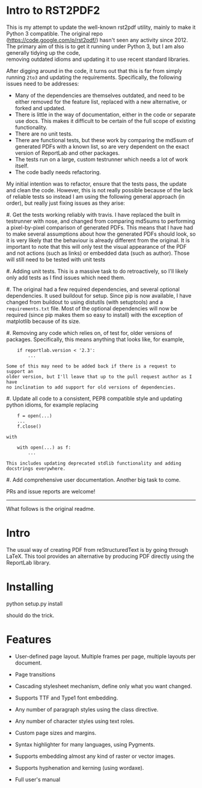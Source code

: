 Intro to RST2PDF2
=================

This is my attempt to update the well-known rst2pdf utility, mainly to make
it Python 3 compatible.  The original repo (https://code.google.com/p/rst2pdf/)
hasn't seen any activity since 2012.  The primary aim of this is to get it
running under Python 3, but I am also generally tidying up the code,  
removing outdated idioms and updating it to use recent standard libraries.

After digging around in the code, it turns out that this is far from simply 
running `2to3` and updating the requirements.  Specifically, the following
issues need to be addresses:

 * Many of the dependencies are themselves outdated, and need to be either
   removed for the feature list, replaced with a new alternative, or forked 
   and updated.
 * There is little in the way of documentation, either in the code or separate
   use docs.  This makes it difficult to be certain of the full scope of
   existing functionality.
 * There are no unit tests.
 * There are functional tests, but these work by
   comparing the md5sum of generated PDFs with a known list, so are very
   dependent on the exact version of ReportLab and other packages.
 * The tests run on a large, custom testrunner which needs a lot of work
   itself.
 * The code badly needs refactoring.
 
My initial intention was to refactor, ensure that the tests pass, the update
and clean the code.  However, this is not really possible because of the lack
of reliable tests so instead I am using the following general approach 
(in order), but really just fixing issues as they arise:

#.  Get the tests working reliably with travis.  I have replaced the built 
    in testrunner with nose, and changed from comparing md5sums to performing
    a pixel-by-pixel comparison of generated PDFs.  This means that I have had
    to make several assumptions about how the generated PDFs should look, so
    it is very likely that the behaviour is already different from the original.
    It is important to note that this will only test the visual appearance
    of the PDF and not actions (such as links) or embedded data (such as author).
    Those will still need to be tested with unit tests

#.  Adding unit tests. This is a massive task to do retroactively, so I'll likely
    only add tests as I find issues which need them.

#.  The original had a few required dependencies, and several optional
    dependencies.  It used buildout for setup.  Since pip is now available,
    I have changed from buildout to using distutils (with setuptools)
    and a `requirements.txt` file.  Most of the optional dependencies will
    now be required (since pip makes them so easy to install) with the exception
    of matplotlib because of its size.

#.  Removing any code which relies on, of test for, older versions of packages.
    Specifically, this means anything that looks like, for example,

        if reportlab.version < '2.3':
            ...

    Some of this may need to be added back if there is a request to support an
    older version, but I'll leave that up to the pull request author as I have
    no inclination to add support for old versions of dependencies.
    
#.  Update all code to a consistent, PEP8 compatible style and updating python
    idioms, for example replacing

        f = open(...)
        ...
        f.close()
        
    with
    
        with open(...) as f:
            ...
            
    This includes updating deprecated stdlib functionality and adding
    docstrings everywhere.
    
#.  Add comprehensive user documentation.  Another big task to come.

PRs and issue reports are welcome!

----

What follows is the original readme.

Intro
=====

The usual way of creating PDF from reStructuredText is by going through LaTeX. 
This tool provides an alternative by producing PDF directly using the ReportLab
library. 

Installing
==========

python setup.py install

should do the trick.

Features
========

* User-defined page layout. Multiple frames per page, multiple layouts per
  document. 

* Page transitions 

* Cascading stylesheet mechanism, define only what you want changed. 

* Supports TTF and Type1 font embedding. 

* Any number of paragraph styles using the class directive. 

* Any number of character styles using text roles. 

* Custom page sizes and margins. 

* Syntax highlighter for many languages, using Pygments. 

* Supports embedding almost any kind of raster or vector images. 

* Supports hyphenation and kerning (using wordaxe). 

* Full user's manual
